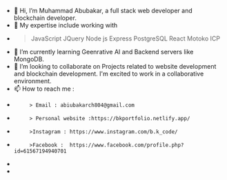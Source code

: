 - 👋 Hi, I’m Muhammad Abubakar, a full stack web developer and blockchain developer.
- 👀 My expertise include working with
-    >JavaScript
     >JQuery
      >Node js
       >Express
        >PostgreSQL
       >React
      >Motoko
     >ICP
- 🌱 I’m currently learning Geenrative AI and Backend servers like MongoDB.
- 💞️ I’m looking to collaborate on Projects related to website development and blockchain development. I'm excited to work in a collaborative environment.
- 📫 How to reach me :
-          > Email : abiubakarch804@gmail.com
-          > Personal website :https://bkportfolio.netlify.app/
-          >Instagram : https://www.instagram.com/b.k_code/
-          >Facebook :  https://www.facebook.com/profile.php?id=61567194940701
- 
- 



